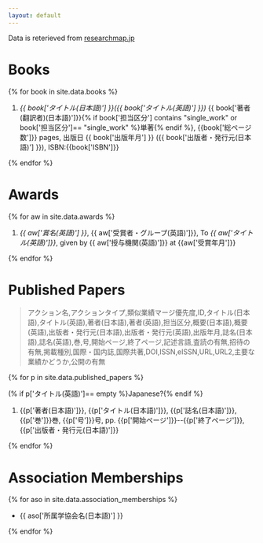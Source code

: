 ```yaml
---
layout: default
---
```


Data is reterieved from [researchmap.jp](https://researchmap.jp/akihiko)

# Books

{% for book in site.data.books %}

1. _{{ book['タイトル(日本語)'] }}({{ book['タイトル(英語)'] }})_ {{ book['著者(翻訳者)(日本語)']}}{% if book['担当区分'] contains "single_work" or book['担当区分']== "single_work" %}単著{% endif %}, {{book['総ページ数']}} pages, 出版日 {{ book['出版年月'] }} ({{ book['出版者・発行元(日本語)'] }}), ISBN:{{book['ISBN']}}

{% endfor %}

# Awards

{% for aw in site.data.awards %}

1. _{{ aw['賞名(英語)'] }}_, {{ aw['受賞者・グループ(英語)']}}, To _{{ aw['タイトル(英語)']}}_, given by {{ aw['授与機関(英語)']}} at {{aw['受賞年月']}}

{% endfor %}

# Published Papers

> アクション名,アクションタイプ,類似業績マージ優先度,ID,タイトル(日本語),タイトル(英語),著者(日本語),著者(英語),担当区分,概要(日本語),概要(英語),出版者・発行元(日本語),出版者・発行元(英語),出版年月,誌名(日本語),誌名(英語),巻,号,開始ページ,終了ページ,記述言語,査読の有無,招待の有無,掲載種別,国際・国内誌,国際共著,DOI,ISSN,eISSN,URL,URL2,主要な業績かどうか,公開の有無

{% for p in site.data.published_papers %}

(% if p['タイトル(英語)']== empty %}Japanese?{% endif %}

1. {{p['著者(日本語)']}}, {{p['タイトル(日本語)']}}, {{p['誌名(日本語)']}}, {{p['巻']}}巻, {{p['号']}}号, pp. {{p['開始ページ']}}--{{p['終了ページ']}}, {{p['出版者・発行元(日本語)']}}

{% endfor %}

# Association Memberships

<!--アクション名,アクションタイプ,類似業績マージ優先度,ID,所属学協会名(日本語),所属学協会名(英語),年月(From),年月(To),URL,主要な業績かどうか,公開の有無-->

{% for aso in site.data.association_memberships %}

- {{ aso['所属学協会名(日本語)'] }}

{% endfor %}
